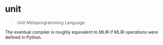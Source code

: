 # unit

> Unit Metaprogramming Language

The eventual compiler is roughly equivalent to MLIR if MLIR operations were
defined in Python.
